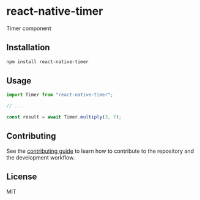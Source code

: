 # react-native-timer

Timer component

## Installation

```sh
npm install react-native-timer
```

## Usage

```js
import Timer from "react-native-timer";

// ...

const result = await Timer.multiply(3, 7);
```

## Contributing

See the [contributing guide](CONTRIBUTING.md) to learn how to contribute to the repository and the development workflow.

## License

MIT
